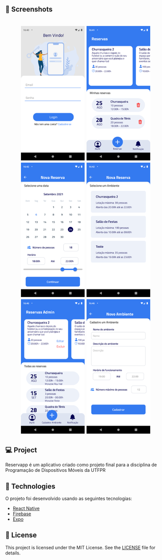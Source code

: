 ## 🚀 Screenshots

<h1 align="center">
    <img alt="Login" title="Login Screen" src="screenshots/login.png" width=200 heigth=500 />
    <img alt="Home" title="Home Screen" src="screenshots/home.png" width=200 heigth=500 />
    <img alt="Reserva" title="Reserva Screen" src="screenshots/reserva.png" width=200 heigth=500 />
    <img alt="Reserva 2" title="Reserva2 Screen" src="screenshots/reserva2.png" width=200 heigth=500 />
    <img alt="Home Admin" title="Home Admin Screen" src="screenshots/home_admin.png" width=200 heigth=500 />
    <img alt="Cadastrar Ambiente" title="Cadastro Ambiente Screen" src="screenshots/cadastrar_ambiente.png" width=200 heigth=500 />
</h1>

## 💻 Project

Reservapp é um aplicativo criado como projeto final para a disciplina de Programação de Dispositivos Móveis da UTFPR

## 🧪 Technologies

O projeto foi desenvolvido usando as seguintes tecnologias:

- [React Native](https://reactnative.dev/)
- [Firebase](https://firebase.google.com/)
- [Expo](https://expo.dev/)


## 📝 License

This project is licensed under the MIT License. See the [LICENSE](LICENSE) file for details.
